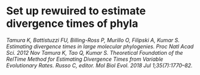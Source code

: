 # Set up rewuired to estimate divergence times of phyla

_Tamura K, Battistuzzi FU, Billing-Ross P, Murillo O, Filipski A, Kumar S. Estimating divergence times in large molecular phylogenies. Proc Natl Acad Sci. 2012 Nov_ 
_Tamura K, Tao Q, Kumar S. Theoretical Foundation of the RelTime Method for Estimating Divergence Times from Variable Evolutionary Rates. Russo C, editor. Mol Biol Evol. 2018 Jul 1;35(7):1770–82._

